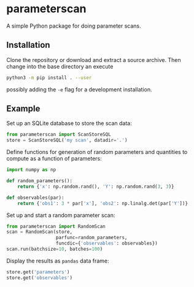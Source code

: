 # parameterscan

A simple Python package for doing parameter scans.

## Installation

Clone the repository or download and extract a source archive. Then change into the base directory an execute
```bash
python3 -m pip install . --user
```
possibly adding the `-e` flag for a development installation.


## Example

Set up an SQLite database to store the scan data:

```python
from parameterscan import ScanStoreSQL
store = ScanStoreSQL('my scan', datadir='.')
```

Define functions for generation of random parameters and quantities to compute as a function of parameters:

```python
import numpy as np

def random_parameters():
    return {'x': np.random.rand(), 'Y': np.random.rand(3, 3)}

def observables(par):
    return {'obs1': 3 * par['x'], 'obs2': np.linalg.det(par['Y'])}
```

Set up and start a random parameter scan:

```python
from parameterscan import RandomScan
scan = RandomScan(store,
                  parfunc=random_parameters,
                  funcdic={'observables': observables})
scan.run(batchsize=10, batches=100)
```

Display the results as `pandas` data frame:

```python
store.get('parameters')
store.get('observables')
```
